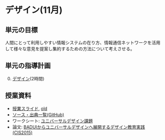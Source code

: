 # デザイン(11月)
## 単元の目標
人間にとって利用しやすい情報システムの在り方、情報通信ネットワークを活用して様々な意見を提案し集約するための方法について考えさせる。

## 単元の指導計画
0. [デザイン](design.md)(2時間)

## 授業資料
- [授業スライド](http://saireya.github.io/slide-design/slide-ui.tex.xml), [old](http://www.slideshare.net/saireya/what-is-design-44244816)
- [ソース・出典一覧(GitHub)](https://github.com/saireya/slide-design)
- ワークシート: [ユニバーサルデザイン課題](https://www.dropbox.com/s/2izutvsp0pp5m79/%E3%83%87%E3%82%B6%E3%82%A4%E3%83%B3%E8%AA%B2%E9%A1%8C.docx)
- 論文: [BADUIからユニバーサルデザインへ展開するデザイン教育実践(CIS2015)](https://saireya.gitbooks.io/thesis/content/2015CIS-design/)
